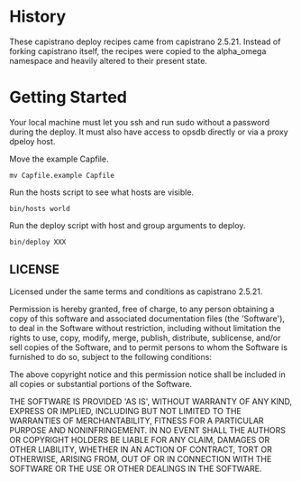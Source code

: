 History
=======

These capistrano deploy recipes came from capistrano 2.5.21.  Instead of
forking capistrano itself, the recipes were copied to the alpha\_omega
namespace and heavily altered to their present state.

Getting Started
===============

Your local machine must let you ssh and run sudo without a password
during the deploy.  It must also have access to opsdb directly or via a
proxy dpeloy host.

Move the example Capfile.

    mv Capfile.example Capfile

Run the hosts script to see what hosts are visible.

    bin/hosts world

Run the deploy script with host and group arguments to deploy.

    bin/deploy XXX

LICENSE
-------

Licensed under the same terms and conditions as capistrano 2.5.21.

Permission is hereby granted, free of charge, to any person obtaining
a copy of this software and associated documentation files (the
'Software'), to deal in the Software without restriction, including
without limitation the rights to use, copy, modify, merge, publish,
distribute, sublicense, and/or sell copies of the Software, and to
permit persons to whom the Software is furnished to do so, subject to
the following conditions:

The above copyright notice and this permission notice shall be
included in all copies or substantial portions of the Software.

THE SOFTWARE IS PROVIDED 'AS IS', WITHOUT WARRANTY OF ANY KIND,
EXPRESS OR IMPLIED, INCLUDING BUT NOT LIMITED TO THE WARRANTIES OF
MERCHANTABILITY, FITNESS FOR A PARTICULAR PURPOSE AND NONINFRINGEMENT.
IN NO EVENT SHALL THE AUTHORS OR COPYRIGHT HOLDERS BE LIABLE FOR ANY
CLAIM, DAMAGES OR OTHER LIABILITY, WHETHER IN AN ACTION OF CONTRACT,
TORT OR OTHERWISE, ARISING FROM, OUT OF OR IN CONNECTION WITH THE
SOFTWARE OR THE USE OR OTHER DEALINGS IN THE SOFTWARE.

